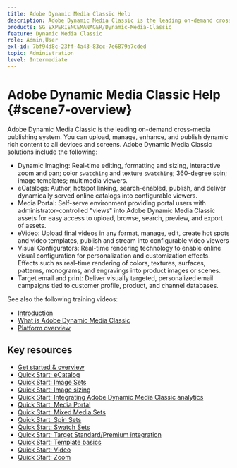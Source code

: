 ```yaml
---
title: Adobe Dynamic Media Classic Help
description: Adobe Dynamic Media Classic is the leading on-demand cross-media publishing system. You can upload, manage, enhance, and publish dynamic rich content to all devices and screens.
products: SG_EXPERIENCEMANAGER/Dynamic-Media-Classic
feature: Dynamic Media Classic
role: Admin,User
exl-id: 7bf94d8c-23ff-4a43-83cc-7e6879a7cded
topic: Administration
level: Intermediate
---
```

# Adobe Dynamic Media Classic Help {#scene7-overview}

Adobe Dynamic Media Classic is the leading on-demand cross-media publishing system. You can upload, manage, enhance, and publish dynamic rich content to all devices and screens. Adobe Dynamic Media Classic solutions include the following:

* Dynamic Imaging: Real-time editing, formatting and sizing, interactive zoom and pan; color `swatching` and texture `swatching`; 360-degree spin; image templates; multimedia viewers.
* eCatalogs: Author, hotspot linking, search-enabled, publish, and deliver dynamically served online catalogs into configurable viewers.
* Media Portal: Self-serve environment providing portal users with administrator-controlled "views" into Adobe Dynamic Media Classic assets for easy access to upload, browse, search, preview, and export of assets.
* eVideo: Upload final videos in any format, manage, edit, create hot spots and video templates, publish and stream into configurable video viewers
* Visual Configurators: Real-time rendering technology to enable online visual configuration for personalization and customization effects. Effects such as real-time rendering of colors, textures, surfaces, patterns, monograms, and engravings into product images or scenes.
* Target email and print: Deliver visually targeted, personalized email campaigns tied to customer profile, product, and channel databases.

See also the following training videos:

* [Introduction](https://s7d5.scene7.com/s7viewers/html5/VideoViewer.html?videoserverurl=https://s7d5.scene7.com/is/content/&emailurl=https://s7d5.scene7.com/s7/emailFriend&serverUrl=https://s7d5.scene7.com/is/image/&config=Scene7SharedAssets/Universal_HTML5_Video&contenturl=https://s7d5.scene7.com/skins/&asset=S7tutorials/570_Introduction_converted%20renamed_Getting%20Started-AVS)
* [What is Adobe Dynamic Media Classic](https://s7d5.scene7.com/s7viewers/html5/VideoViewer.html?videoserverurl=https://s7d5.scene7.com/is/content/&emailurl=https://s7d5.scene7.com/s7/emailFriend&serverUrl=https://s7d5.scene7.com/is/image/&config=Scene7SharedAssets/Universal_HTML5_Video&contenturl=https://s7d5.scene7.com/skins/&asset=S7tutorials/577_What%20is%20Scene7_converted%20renamed_Getting%20Started-AVS)
* [Platform overview](https://s7d5.scene7.com/s7viewers/html5/VideoViewer.html?videoserverurl=https://s7d5.scene7.com/is/content/&emailurl=https://s7d5.scene7.com/s7/emailFriend&serverUrl=https://s7d5.scene7.com/is/image/&config=Scene7SharedAssets/Universal_HTML5_Video&contenturl=https://s7d5.scene7.com/skins/&asset=S7tutorials/572_Platform%20Overview_converted%20renamed_Getting%20Started-AVS)

## Key resources

* [Get started & overview](/help/using/dmc-platform-overview.md)
* [Quick Start: eCatalog](/help/using/quick-start-ecatalog.md)
* [Quick Start: Image Sets](/help/using/quick-start-image-sets.md)
* [Quick Start: Image sizing](/help/using/quick-start-image-sizing.md)
* [Quick Start: Integrating Adobe Dynamic Media Classic analytics](/help/using/quick-start-integrating-dmc-analytics.md)
* [Quick Start: Media Portal](/help/using/quick-start-media-portal-administration.md)
* [Quick Start: Mixed Media Sets](/help/using/quick-start-mixed-media-sets.md)
* [Quick Start: Spin Sets](/help/using/quick-start-spin-sets.md)
* [Quick Start: Swatch Sets](/help/using/quick-start-swatch-sets.md)
* [Quick Start: Target Standard/Premium integration](/help/using/quick-start-target-integration.md)
* [Quick Start: Template basics](/help/using/quick-start-template-basics.md)
* [Quick Start: Video](/help/using/quick-start-video.md)
* [Quick Start: Zoom](/help/using/quick-start-zoom.md)
